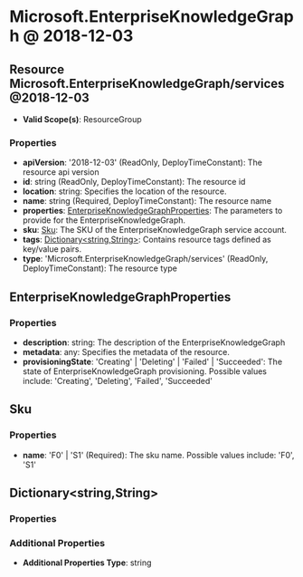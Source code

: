 # Microsoft.EnterpriseKnowledgeGraph @ 2018-12-03

## Resource Microsoft.EnterpriseKnowledgeGraph/services@2018-12-03
* **Valid Scope(s)**: ResourceGroup
### Properties
* **apiVersion**: '2018-12-03' (ReadOnly, DeployTimeConstant): The resource api version
* **id**: string (ReadOnly, DeployTimeConstant): The resource id
* **location**: string: Specifies the location of the resource.
* **name**: string (Required, DeployTimeConstant): The resource name
* **properties**: [EnterpriseKnowledgeGraphProperties](#enterpriseknowledgegraphproperties): The parameters to provide for the EnterpriseKnowledgeGraph.
* **sku**: [Sku](#sku): The SKU of the EnterpriseKnowledgeGraph service account.
* **tags**: [Dictionary<string,String>](#dictionarystringstring): Contains resource tags defined as key/value pairs.
* **type**: 'Microsoft.EnterpriseKnowledgeGraph/services' (ReadOnly, DeployTimeConstant): The resource type

## EnterpriseKnowledgeGraphProperties
### Properties
* **description**: string: The description of the EnterpriseKnowledgeGraph
* **metadata**: any: Specifies the metadata  of the resource.
* **provisioningState**: 'Creating' | 'Deleting' | 'Failed' | 'Succeeded': The state of EnterpriseKnowledgeGraph provisioning. Possible values include: 'Creating', 'Deleting', 'Failed', 'Succeeded'

## Sku
### Properties
* **name**: 'F0' | 'S1' (Required): The sku name. Possible values include: 'F0', 'S1'

## Dictionary<string,String>
### Properties
### Additional Properties
* **Additional Properties Type**: string

